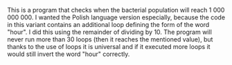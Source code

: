 This is a program that checks when the bacterial population will reach 1 000 000 000. I wanted the Polish language version especially, because the code in this variant contains an additional loop defining the form of the word "hour". I did this using the remainder of dividing by 10. The program will never run more than 30 loops (then it reaches the mentioned value), but thanks to the use of loops it is universal and if it executed more loops it would still invert the word "hour" correctly.
